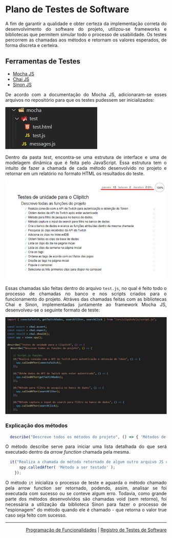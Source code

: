 <div align="justify">

# Plano de Testes de Software

A fim de garantir a qualidade e obter certeza da implementação correta do desenvolvimento do software do projeto, utilizou-se frameworks e bibliotecas que permitem simular todo o processo de usabilidade. Os testes percorrem as chamadas aos métodos e retornam os valores esperados, de forma discreta e certeira.
## Ferramentas de Testes

- [Mocha JS](https://mochajs.org/)
- [Chai JS](https://www.chaijs.com/)
- [Sinon JS](https://sinonjs.org/)

De acordo com a documentação do Mocha JS, adicionaram-se esses arquivos no repositório para que os testes pudessem ser inicializados:

![estruturaTestes](img/estruturaTestes.png)

Dentro da pasta *test*, encontra-se uma estrutura de interface e uma de modelagem dinâmica que é feita pelo JavaScript. Essa estrutura tem o intuito de fazer a chamada de cada método desenvolvido no projeto e retornar em um relatório no formato HTML os resultados do teste.

![exemploTestes](img/executeTestes.png)

Essas chamadas são feitas dentro do arquivo `test.js`, no qual é feito todo o processo de chamadas no banco e nos scripts criados para o funcionamento do projeto. Atráves das chamadas feitas com as bibliotecas Chai e Sinon, implementadas juntamente ao framework Mocha JS, desenvolveu-se o seguinte formato de teste:

![exemploTestesJS](img/testeMocha.png)

### Explicação dos métodos

```mocha.js|chai.js|sinon.js - Describe
  describe("Descreve todos os métodos do projeto", () => { 'Métodos de testes a serem implementados' };
```

O método describe serve para iniciar uma lista detalhada do que será executado dentro da *arrow function* chamada pela mesma.

```mocha.js|chai.js|sinon.js - It
  it("Realiza a chamada do método retornado de algum outro arquivo JS ou do próprio arquivo", () => {
      spy.calledAfter( 'Método a ser testado' );      
    });
```

O método `it` inicializa o processo de teste e aguarda o método chamado pela arrow function ser retornado, podendo, assim, analisar se foi executada com sucesso ou se conteve algum erro. Todavia, como grande parte dos métodos desenvolvidos são chamadas void (sem retorno), foi necessária a utilização da biblioteca Sinon para fazer o processo de "espionagem" do método quando ele é chamado - que retorna o valor true caso seja feito com sucesso.</div>

<hr>

<p align="right"><a href="docs/07-Programação de Funcionalidades.md" rel="docs">Programação de Funcionalidades</a> | <a href="docs/09-Registro de Testes de Software.md" rel="docs">Registro de Testes de Software</a></p>